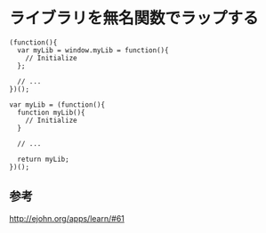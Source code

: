 ﻿# ライブラリを無名関数でラップする

```clike
(function(){
  var myLib = window.myLib = function(){
    // Initialize
  };

  // ...
})();
```

```clike
var myLib = (function(){ 
  function myLib(){ 
    // Initialize 
  } 
 
  // ... 
   
  return myLib; 
})();
```

## 参考
http://ejohn.org/apps/learn/#61
